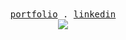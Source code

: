 <div align="center">
  <samp>
    <a href="https://oasido.dev/">portfolio</a> .
    <a href="https://linkedin.com/in/ofekasido/">linkedin</a>
  </samp>
</div>
<div align="center">
<img src="https://hits-app.vercel.app/hits?url=https%3A%2F%2Fgithub.com%2Foasido" />
</div>
